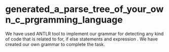 # generated_a_parse_tree_of_your_own_c_prgramming_language
We have used ANTLR tool to implement our grammar for detecting any kind of code that is related to for, if else statements and expression . We have created our own grammar to complete the task.
